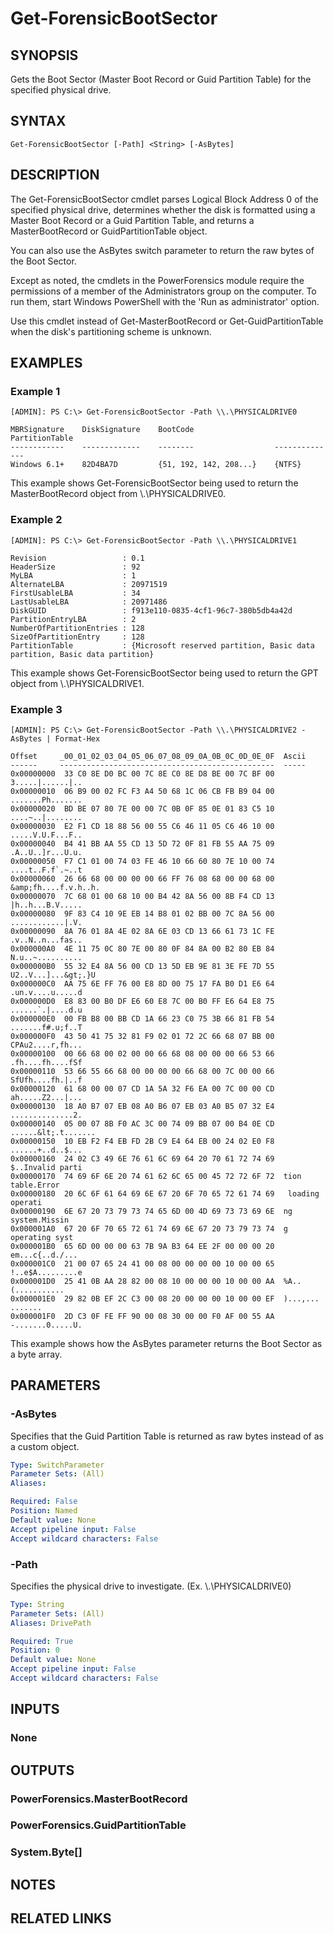 # Get-ForensicBootSector

## SYNOPSIS
Gets the Boot Sector (Master Boot Record or Guid Partition Table) for the specified physical drive.

## SYNTAX

```
Get-ForensicBootSector [-Path] <String> [-AsBytes]
```

## DESCRIPTION
The Get-ForensicBootSector cmdlet parses Logical Block Address 0 of the specified physical drive, determines whether the
disk is formatted using a Master Boot Record or a Guid Partition Table, and returns a MasterBootRecord or GuidPartitionTable object. 

You can also use the AsBytes switch parameter to return the raw bytes of the Boot Sector.

Except as noted, the cmdlets in the PowerForensics module require the permissions of a member of the Administrators group on the computer. To run them, start Windows PowerShell with the 'Run as administrator' option.

Use this cmdlet instead of Get-MasterBootRecord or Get-GuidPartitionTable when the disk's partitioning scheme is unknown.

## EXAMPLES

### Example 1
```
[ADMIN]: PS C:\> Get-ForensicBootSector -Path \\.\PHYSICALDRIVE0

MBRSignature    DiskSignature    BootCode                  PartitionTable
------------    -------------    --------                  --------------
Windows 6.1+    82D4BA7D         {51, 192, 142, 208...}    {NTFS}
```

This example shows Get-ForensicBootSector being used to return the MasterBootRecord object from \\.\PHYSICALDRIVE0.

### Example 2
```
[ADMIN]: PS C:\> Get-ForensicBootSector -Path \\.\PHYSICALDRIVE1

Revision                 : 0.1
HeaderSize               : 92
MyLBA                    : 1
AlternateLBA             : 20971519
FirstUsableLBA           : 34
LastUsableLBA            : 20971486
DiskGUID                 : f913e110-0835-4cf1-96c7-380b5db4a42d
PartitionEntryLBA        : 2
NumberOfPartitionEntries : 128
SizeOfPartitionEntry     : 128
PartitionTable           : {Microsoft reserved partition, Basic data partition, Basic data partition}
```

This example shows Get-ForensicBootSector being used to return the GPT object from \\.\PHYSICALDRIVE1.

### Example 3
```
[ADMIN]: PS C:\> Get-ForensicBootSector -Path \\.\PHYSICALDRIVE2 -AsBytes | Format-Hex

Offset     _00_01_02_03_04_05_06_07_08_09_0A_0B_0C_0D_0E_0F  Ascii           
------     ------------------------------------------------  -----           
0x00000000  33 C0 8E D0 BC 00 7C 8E C0 8E D8 BE 00 7C BF 00  3.....|......|..
0x00000010  06 B9 00 02 FC F3 A4 50 68 1C 06 CB FB B9 04 00  .......Ph.......
0x00000020  BD BE 07 80 7E 00 00 7C 0B 0F 85 0E 01 83 C5 10  ....~..|........
0x00000030  E2 F1 CD 18 88 56 00 55 C6 46 11 05 C6 46 10 00  .....V.U.F...F..
0x00000040  B4 41 BB AA 55 CD 13 5D 72 0F 81 FB 55 AA 75 09  .A..U..]r...U.u.
0x00000050  F7 C1 01 00 74 03 FE 46 10 66 60 80 7E 10 00 74  ....t..F.f`.~..t
0x00000060  26 66 68 00 00 00 00 66 FF 76 08 68 00 00 68 00  &amp;fh....f.v.h..h.
0x00000070  7C 68 01 00 68 10 00 B4 42 8A 56 00 8B F4 CD 13  |h..h...B.V.....
0x00000080  9F 83 C4 10 9E EB 14 B8 01 02 BB 00 7C 8A 56 00  ............|.V.
0x00000090  8A 76 01 8A 4E 02 8A 6E 03 CD 13 66 61 73 1C FE  .v..N..n...fas..
0x000000A0  4E 11 75 0C 80 7E 00 80 0F 84 8A 00 B2 80 EB 84  N.u..~..........
0x000000B0  55 32 E4 8A 56 00 CD 13 5D EB 9E 81 3E FE 7D 55  U2..V...]...&gt;.}U
0x000000C0  AA 75 6E FF 76 00 E8 8D 00 75 17 FA B0 D1 E6 64  .un.v....u.....d
0x000000D0  E8 83 00 B0 DF E6 60 E8 7C 00 B0 FF E6 64 E8 75  ......`.|....d.u
0x000000E0  00 FB B8 00 BB CD 1A 66 23 C0 75 3B 66 81 FB 54  .......f#.u;f..T
0x000000F0  43 50 41 75 32 81 F9 02 01 72 2C 66 68 07 BB 00  CPAu2....r,fh...
0x00000100  00 66 68 00 02 00 00 66 68 08 00 00 00 66 53 66  .fh....fh....fSf
0x00000110  53 66 55 66 68 00 00 00 00 66 68 00 7C 00 00 66  SfUfh....fh.|..f
0x00000120  61 68 00 00 07 CD 1A 5A 32 F6 EA 00 7C 00 00 CD  ah.....Z2...|...
0x00000130  18 A0 B7 07 EB 08 A0 B6 07 EB 03 A0 B5 07 32 E4  ..............2.
0x00000140  05 00 07 8B F0 AC 3C 00 74 09 BB 07 00 B4 0E CD  ......&lt;.t.......
0x00000150  10 EB F2 F4 EB FD 2B C9 E4 64 EB 00 24 02 E0 F8  ......+..d..$...
0x00000160  24 02 C3 49 6E 76 61 6C 69 64 20 70 61 72 74 69  $..Invalid parti
0x00000170  74 69 6F 6E 20 74 61 62 6C 65 00 45 72 72 6F 72  tion table.Error
0x00000180  20 6C 6F 61 64 69 6E 67 20 6F 70 65 72 61 74 69   loading operati
0x00000190  6E 67 20 73 79 73 74 65 6D 00 4D 69 73 73 69 6E  ng system.Missin
0x000001A0  67 20 6F 70 65 72 61 74 69 6E 67 20 73 79 73 74  g operating syst
0x000001B0  65 6D 00 00 00 63 7B 9A B3 64 EE 2F 00 00 00 20  em...c{..d./... 
0x000001C0  21 00 07 65 24 41 00 08 00 00 00 00 10 00 00 65  !..e$A.........e
0x000001D0  25 41 0B AA 28 82 00 08 10 00 00 00 10 00 00 AA  %A..(...........
0x000001E0  29 82 0B EF 2C C3 00 08 20 00 00 00 10 00 00 EF  )...,... .......
0x000001F0  2D C3 0F FE FF 90 00 08 30 00 00 F0 AF 00 55 AA  -.......0.....U.
```

This example shows how the AsBytes parameter returns the Boot Sector as a byte array.

## PARAMETERS

### -AsBytes
Specifies that the Guid Partition Table is returned as raw bytes instead of as a custom object.

```yaml
Type: SwitchParameter
Parameter Sets: (All)
Aliases: 

Required: False
Position: Named
Default value: None
Accept pipeline input: False
Accept wildcard characters: False
```

### -Path
Specifies the physical drive to investigate. (Ex. \\.\PHYSICALDRIVE0)

```yaml
Type: String
Parameter Sets: (All)
Aliases: DrivePath

Required: True
Position: 0
Default value: None
Accept pipeline input: False
Accept wildcard characters: False
```

## INPUTS

### None


## OUTPUTS

### PowerForensics.MasterBootRecord

### PowerForensics.GuidPartitionTable

### System.Byte[]

## NOTES

## RELATED LINKS

